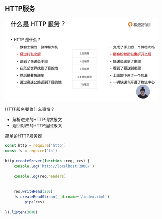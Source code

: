 ## HTTP服务
![http](img/http.png)

HTTP服务要做什么事情？
- 解析进来的HTTP请求报文
- 返回对应的HTTP返回报文


简单的HTTP服务器
``` js
const http = require('http')
const fs = require('fs')

http.createServer(function (req, res) {
    console.log('http://localhost:3000/')

    console.log(req.headers)
    

    res.writeHead(200)
    fs.createReadStream(__dirname+'/index.html')
        .pipe(res)

}).listen(3000)
```